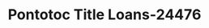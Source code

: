 ---
f_zip-code: 38863
f_state-code: MS
title: Pontotoc Title Loans-24476
f_phone: 662-488-8575
f_city-only: Pontotoc
f_address: 291 West Oxford Street Pontotoc
f_location-unique-id: '24476'
slug: pontotoc-title-loans-24476
updated-on: '2024-05-30T13:46:58.046Z'
created-on: '2024-05-30T13:36:59.803Z'
published-on: '2024-05-30T13:54:32.469Z'
f_city-state: cms/city/pontotoc-ms.md
f_company: cms/company/pontotoc-title-loans.md
f_state: cms/state/mississippi.md
layout: '[payday-loan].html'
tags: payday-loan
---